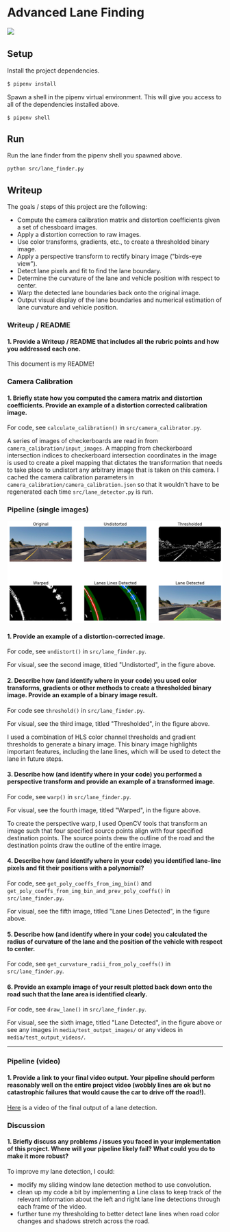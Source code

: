 # Advanced Lane Finding

![](media/lane_detection.gif)

## Setup

Install the project dependencies.

```bash
$ pipenv install
```

Spawn a shell in the pipenv virtual environment. This will give you access to all of the
dependencies installed above.

```bash
$ pipenv shell
```

## Run

Run the lane finder from the pipenv shell you spawned above.

```bash
python src/lane_finder.py
```

## Writeup

The goals / steps of this project are the following:

* Compute the camera calibration matrix and distortion coefficients given a set of chessboard images.
* Apply a distortion correction to raw images.
* Use color transforms, gradients, etc., to create a thresholded binary image.
* Apply a perspective transform to rectify binary image ("birds-eye view").
* Detect lane pixels and fit to find the lane boundary.
* Determine the curvature of the lane and vehicle position with respect to center.
* Warp the detected lane boundaries back onto the original image.
* Output visual display of the lane boundaries and numerical estimation of lane curvature and vehicle position.

### Writeup / README

#### 1. Provide a Writeup / README that includes all the rubric points and how you addressed each one.

This document is my README!

### Camera Calibration

#### 1. Briefly state how you computed the camera matrix and distortion coefficients. Provide an example of a distortion corrected calibration image.

For code, see `calculate_calibration()` in `src/camera_calibrator.py`.

A series of images of checkerboards are read in from `camera_calibration/input_images`. A mapping
from checkerboard intersection indices to checkerboard intersection coordinates in the image is used
to create a pixel mapping that dictates the transformation that needs to take place to undistort any
arbitrary image that is taken on this camera. I cached the camera calibration parameters in
`camera_calibration/camera_calibration.json` so that it wouldn't have to be regenerated each time
`src/lane_detector.py` is run.

### Pipeline (single images)

![An image of each step of the pipeline.](media/lane_detection_pipeline.png)

#### 1. Provide an example of a distortion-corrected image.

For code, see `undistort()` in `src/lane_finder.py`.

For visual, see the second image, titled "Undistorted", in the figure above.


#### 2. Describe how (and identify where in your code) you used color transforms, gradients or other methods to create a thresholded binary image.  Provide an example of a binary image result.

For code see `threshold()` in `src/lane_finder.py`.

For visual, see the third image, titled "Thresholded", in the figure above.

I used a combination of HLS color channel thresholds and gradient thresholds to generate a binary image. This binary image highlights important features, including the lane lines, which will be used to detect the lane in future steps.

#### 3. Describe how (and identify where in your code) you performed a perspective transform and provide an example of a transformed image.

For code, see `warp()` in `src/lane_finder.py`.

For visual, see the fourth image, titled "Warped", in the figure above.

To create the perspective warp, I used OpenCV tools that transform an image such that four
specified source points align with four specified destination points. The source points drew the
outline of the road and the destination points draw the outline of the entire image.


#### 4. Describe how (and identify where in your code) you identified lane-line pixels and fit their positions with a polynomial?

For code, see `get_poly_coeffs_from_img_bin()` and
`get_poly_coeffs_from_img_bin_and_prev_poly_coeffs()` in `src/lane_finder.py`.

For visual, see the fifth image, titled "Lane Lines Detected", in the figure above.

#### 5. Describe how (and identify where in your code) you calculated the radius of curvature of the lane and the position of the vehicle with respect to center.

For code, see `get_curvature_radii_from_poly_coeffs()` in `src/lane_finder.py`.

#### 6. Provide an example image of your result plotted back down onto the road such that the lane area is identified clearly.

For code, see `draw_lane()` in `src/lane_finder.py`.

For visual, see the sixth image, titled "Lane Detected", in the figure above or see any images in
`media/test_output_images/` or any videos in `media/test_output_videos/`.

---

### Pipeline (video)

#### 1. Provide a link to your final video output.  Your pipeline should perform reasonably well on the entire project video (wobbly lines are ok but no catastrophic failures that would cause the car to drive off the road!).

[Here](media/test_output_videos/project_video.avi) is a video of the final output of a lane
detection.

### Discussion

#### 1. Briefly discuss any problems / issues you faced in your implementation of this project.  Where will your pipeline likely fail?  What could you do to make it more robust?

To improve my lane detection, I could:

* modify my sliding window lane detection method to use convolution.
* clean up my code a bit by implementing a Line class to keep track of the relevant
  information about the left and right lane line detections through each frame of the video.
* further tune my thresholding to better detect lane lines when road color changes and
  shadows stretch across the road.
